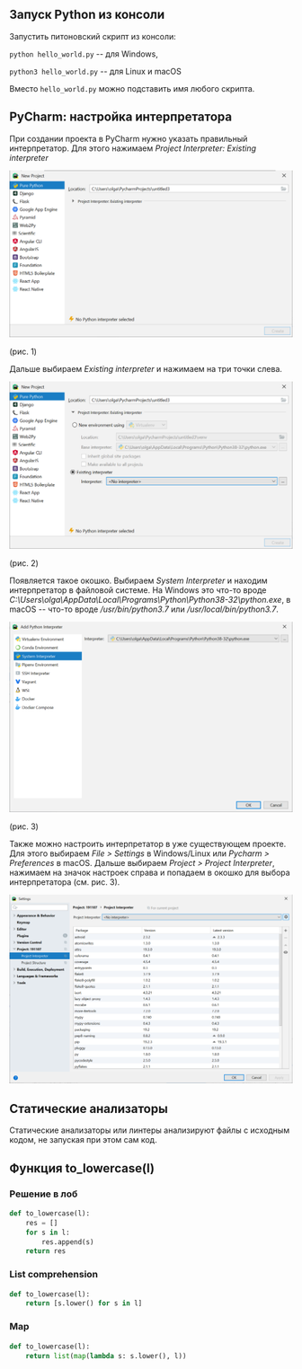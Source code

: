 ## Запуск Python из консоли

Запустить питоновский скрипт из консоли: 

`python hello_world.py` -- для Windows,

`python3 hello_world.py` -- для Linux и macOS

Вместо `hello_world.py` можно подставить имя любого скрипта.

## PyCharm: настройка интерпретатора

При создании проекта в PyCharm нужно указать правильный интерпретатор. Для этого нажимаем *Project Interpreter: Existing interpreter*

![1573215236387](images/project_interpreter.png)

(рис. 1)

Дальше выбираем *Existing interpreter* и нажимаем на три точки слева.

![1573215288144](images/choose_interpreter.png)

(рис. 2)

Появляется такое окошко. Выбираем *System Interpreter* и находим интерпретатор в файловой системе. На Windows это что-то вроде *C:\Users\olga\AppData\Local\Programs\Python\Python38-32\python.exe*, в macOS -- что-то вроде */usr/bin/python3.7* или */usr/local/bin/python3.7*.

![system_env](images/system_env.png)

 (рис. 3)

Также можно настроить интерпретатор в уже существующем проекте. Для этого выбираем *File > Settings* в Windows/Linux или *Pycharm > Preferences* в macOS. Дальше выбираем *Project > Project Interpreter*, нажимаем на значок настроек справа и попадаем в окошко для выбора интерпретатора (см. рис. 3).

![1573216182886](images/settings.png)

## Статические анализаторы

Статические анализаторы или линтеры анализируют файлы с исходным кодом, не запуская при этом сам код. 

## Функция to_lowercase(l)

### Решение в лоб

```python
def to_lowercase(l):
    res = []
    for s in l:
        res.append(s)
    return res
```



### List comprehension

```python
def to_lowercase(l):
    return [s.lower() for s in l]
```

### Map

```python
def to_lowercase(l):
    return list(map(lambda s: s.lower(), l))
```

